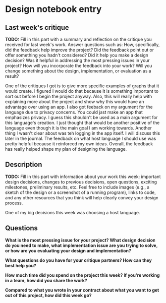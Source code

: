 # Design notebook entry

## Last week's critique

**TODO:** Fill in this part with a summary and reflection on the critique you received for
last week's work. Answer questions such as:  How, specifically, did the feedback help
improve the project? Did the feedback point out or offer something you hadn't considered?
Did it help you make a design decision? Was it helpful in addressing the most pressing
issues in your project? How will you incorporate the feedback into your work? Will you
change something about the design, implementation, or evaluation as a result?

One of the critiques I got is to give more specific examples of graphs that it would create. I figured I would do that because it is something important to sort out before I begin the project anyway. Also, this will really help with explaining more about the project and show why this would have an advantage over using an app. I also got feeback on my argument for the language due to privacy concerns. You could jast make an app that emphasizes privacy. I guess this shouldn't be used as a main argument for this language's creation. I just thought that would be another positive of the language even though it is the main goal I am working towards. Another thing I wasn't clear about was teh logging in the app itself. I will discuss this later in the journal. The feedback on what host language I should use was pretty helpful because it reinforced my own ideas. Overall, the feedback has really helped shape my plan of designing the language. 

## Description

**TODO:** Fill in this part with information about your work this week:
important design decisions, changes to previous decisions, open questions,
exciting milestones, preliminary results, etc. Feel free to include images
(e.g., a sketch of the design or a screenshot of a running program), links to
code, and any other resources that you think will help clearly convey your
design process.

One of my big decisions this week was choosing a host language. 

## Questions

**What is the most pressing issue for your project? What design decision do
you need to make, what implementation issue are you trying to solve, or how
are you evaluating your design and implementation?**

**What questions do you have for your critique partners? How can they best help
you?**

**How much time did you spend on the project this week? If you're working in a
team, how did you share the work?**

**Compared to what you wrote in your contract about what you want to get out of this
project, how did this week go?**
